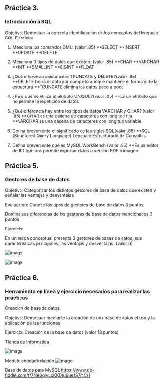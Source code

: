## Práctica 3.
### Introducción a SQL
Objetivo: Demostrar la correcta identificación de los conceptos del lenguaje SQL
Ejercicio:

1. Menciona los comandos DML: (valor .85)
**SELECT
**INSERT
**UPDATE
**DELETE

2. Menciona 3 tipos de datos que existen: (valor .85)
**CHAR
**VARCHAR
**INT
**SMALLINT
**BIGINT
**FLOAT

3. ¿Qué diferencia existe entre TRUNCATE y DELETE?(valor .85)
**DELETE borra el dato por completo aunque mantiene el formato de la estructura
**TRUNCATE elimina los datos poco a poco 

4. ¿Para qué se utiliza el atributo UNIQUE?(valor .85)
**Es un atributo que no permite la repetición de datos

5. ¿Qué diferencia hay entre los tipos de datos VARCHAR y CHAR? (valor .85)
**CHAR es una cadena de caracteres con longitud fija
**VARCHAR es una cadena de caracteres con longitud variable

6. Defina brevemente el significado de las siglas SQL(valor .85)
**SQL (Structured Query Language) Lenguaje Estructurado de Consultas

7. Defina brevemente qué es MySQL WorkBench (valor .85)
**Es un editor de BD que nos permite exportar datos a versión PDF o imagen

## Práctica 5.
### Gestores de base de datos

Objetivo: Categorizar los distintos gestores de base de datos que existen y señalar las
ventajas y desventajas

Evaluación: Conoce los tipos de gestores de base de datos 3 puntos.

Domina sus diferencias de los gestores de base de datos mencionados 3 puntos

Ejercicio:

En un mapa conceptual presenta 3 gestores de bases de datos, sus características
principales, las ventajas y desventajas. (valor 6)

![image](https://user-images.githubusercontent.com/91554777/170415427-e2b7321b-a97f-43b0-ac24-6e506c307e6b.png)

![image](https://user-images.githubusercontent.com/99224635/177054517-7bd65d45-c18f-48e3-ba4c-46d2fdd7f87b.png)


## Práctica 6.
### Herramienta en línea y ejercicio necesarios para realizar las prácticas

Creación de base de datos.

Objetivo: Demostrar mediante la creación de una base de datos el uso y la aplicación de
las funciones

Ejercicio: Creación de la base de datos (valor 18 puntos)

Tienda de informática

![image](https://user-images.githubusercontent.com/91554777/170415101-717bca19-3644-46a9-8a57-8d5940c5d283.png)








Modelo entidad/relación
![image](https://user-images.githubusercontent.com/99224635/177014605-b3962586-9a4b-4176-8b44-cd800e35fe75.png)




Base de datos para MySQL
https://www.db-fiddle.com/f/7NeGqjyLxKKDtu9uefS7mC/1
